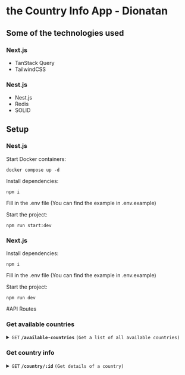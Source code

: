 # the Country Info App - Dionatan

## Some of the technologies used

### Next.js
- TanStack Query
- TailwindCSS

### Nest.js
- Nest.js
- Redis
- SOLID


## Setup

### Nest.js

Start Docker containers:
```
docker compose up -d
```

Install dependencies:
```
npm i
```

Fill in the .env file (You can find the example in .env.example)

Start the project:
```
npm run start:dev 
```

### Next.js

Install dependencies:
```
npm i
```

Fill in the .env file (You can find the example in .env.example)

Start the project:
```
npm run dev 
```

#API Routes

### Get available countries

<details>
 <summary><code>GET</code> <code><b>/available-countries</b></code> <code>(Get a list of all available countries)</code></summary>

##### Response

```json
 "countries": [
    {
      "countryCode": "AD",
      "name": "Andorra",
      "officialName": null,
      "region": null,
      "flagUrl": "https://upload.wikimedia.org/wikipedia/commons/1/19/Flag_of_Andorra.svg",
      "borders": [],
      "population": []
    }
  ],
```
</details>

### Get country info

<details>
 <summary><code>GET</code> <code><b>/country/:id</b></code> <code>(Get details of a country)</code></summary>

##### Response

```json
"country": [
  {
    "countryCode": "BO",
    "name": "Bolivia",
    "officialName": "Plurinational State of Bolivia",
    "region": "Americas",
    "flagUrl": null,
    "borders": [
      {
        "countryCode": "AR",
        "name": "Argentina",
        "officialName": "Argentine Republic",
        "region": "Americas",
        "flagUrl": "https://upload.wikimedia.org/wikipedia/commons/1/1a/Flag_of_Argentina.svg",
        "borders": [],
        "population": [
          {
            "year": 2018,
            "value": 44494502
          }
        ]
      }
    ],
    "population": [
      {
        "year": 1960,
        "value": 3656955
      }
    ]
  }
]
```
</details>
